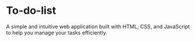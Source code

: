 # To-do-list
A simple and intuitive web application built with HTML, CSS, and JavaScript to help you manage your tasks efficiently.
